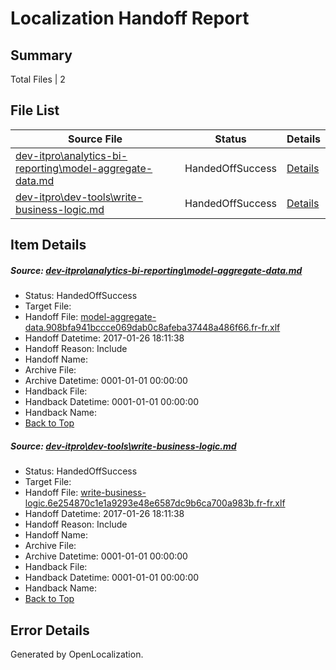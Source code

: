 # <a name='report-top'></a> Localization Handoff Report

## Summary
 Total Files | 2

## File List
 Source File | Status | Details 
 ----------- | ------ | ------- 
 [dev-itpro\analytics-bi-reporting\model-aggregate-data.md](https://github.com/OpenLocalizationTestOrg/AX-Docs-Sandbox/blob/f01a4f30e80aa197a09fa250a65b791b0de69271/dev-itpro/analytics-bi-reporting/model-aggregate-data.md) | HandedOffSuccess | [Details](#345ddf2edf96d50e4c1a5c884a3017e6d1b24791493)
 [dev-itpro\dev-tools\write-business-logic.md](https://github.com/OpenLocalizationTestOrg/AX-Docs-Sandbox/blob/4d96608f415c6949f1fc5b11dc429dbd4d596ff2/dev-itpro/dev-tools/write-business-logic.md) | HandedOffSuccess | [Details](#16725006777e8f2d563be92c0bb13b7394922ec01058)

## Item Details
##### <a name='345ddf2edf96d50e4c1a5c884a3017e6d1b24791493'></a> Source: [dev-itpro\analytics-bi-reporting\model-aggregate-data.md](https://github.com/OpenLocalizationTestOrg/AX-Docs-Sandbox/blob/f01a4f30e80aa197a09fa250a65b791b0de69271/dev-itpro/analytics-bi-reporting/model-aggregate-data.md)
* Status: HandedOffSuccess
* Target File: 
* Handoff File: [model-aggregate-data.908bfa941bccce069dab0c8afeba37448a486f66.fr-fr.xlf](https://github.com/OpenLocalizationTestOrg/AX-Docs-Sandbox.handoff/blob/ef5013548fe98621b79452d7338fe47357ce5dc8/ol-handoff/OpenLocalizationTestOrg/AX-Docs-Sandbox.fr-fr/master/do-not-translate/model-aggregate-data.908bfa941bccce069dab0c8afeba37448a486f66.fr-fr.xlf)
* Handoff Datetime: 2017-01-26 18:11:38
* Handoff Reason: Include
* Handoff Name: 
* Archive File: 
* Archive Datetime: 0001-01-01 00:00:00
* Handback File: 
* Handback Datetime: 0001-01-01 00:00:00
* Handback Name: 
* [Back to Top](#report-top)

##### <a name='16725006777e8f2d563be92c0bb13b7394922ec01058'></a> Source: [dev-itpro\dev-tools\write-business-logic.md](https://github.com/OpenLocalizationTestOrg/AX-Docs-Sandbox/blob/4d96608f415c6949f1fc5b11dc429dbd4d596ff2/dev-itpro/dev-tools/write-business-logic.md)
* Status: HandedOffSuccess
* Target File: 
* Handoff File: [write-business-logic.6e254870c1e1a9293e48e6587dc9b6ca700a983b.fr-fr.xlf](https://github.com/OpenLocalizationTestOrg/AX-Docs-Sandbox.handoff/blob/ef5013548fe98621b79452d7338fe47357ce5dc8/ol-handoff/OpenLocalizationTestOrg/AX-Docs-Sandbox.fr-fr/master/do-not-translate/write-business-logic.6e254870c1e1a9293e48e6587dc9b6ca700a983b.fr-fr.xlf)
* Handoff Datetime: 2017-01-26 18:11:38
* Handoff Reason: Include
* Handoff Name: 
* Archive File: 
* Archive Datetime: 0001-01-01 00:00:00
* Handback File: 
* Handback Datetime: 0001-01-01 00:00:00
* Handback Name: 
* [Back to Top](#report-top)


## Error Details

Generated by OpenLocalization.
